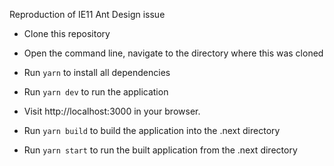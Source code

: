 Reproduction of IE11 Ant Design issue

- Clone this repository

- Open the command line, navigate to the directory where this was cloned

- Run `yarn` to install all dependencies

- Run `yarn dev` to run the application

- Visit http://localhost:3000 in your browser.

- Run `yarn build` to build the application into the .next directory

- Run `yarn start` to run the built application from the .next directory